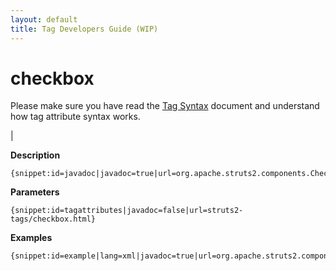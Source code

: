 ```yaml
---
layout: default
title: Tag Developers Guide (WIP)
---
```


# checkbox


Please make sure you have read the [Tag Syntax](#PAGE_13927) document and understand how tag attribute syntax works.

| 

__Description__



~~~~~~~
{snippet:id=javadoc|javadoc=true|url=org.apache.struts2.components.Checkbox}
~~~~~~~

__Parameters__



~~~~~~~
{snippet:id=tagattributes|javadoc=false|url=struts2-tags/checkbox.html}
~~~~~~~

__Examples__



~~~~~~~
{snippet:id=example|lang=xml|javadoc=true|url=org.apache.struts2.components.Checkbox}
~~~~~~~
